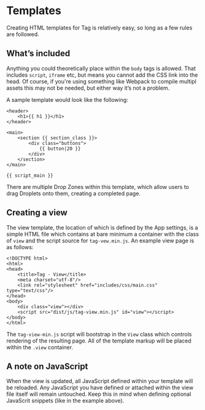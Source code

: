 # Templates

Creating HTML templates for Tag is relatively easy, so long as a few rules are followed.

## What’s included

Anything you could theoretically place within the `body` tags is allowed. That includes `script`, `iframe` etc, but means you cannot add the CSS link into the head. Of course, if you're using something like Webpack to compile multipl assets this may not be needed, but either way it’s not a problem.

A sample template would look like the following:

```
<header>
	<h1>{{ h1 }}</h1>
</header>

<main>
	<section {{ section_class }}>
		<div class="buttons">
			{{ button|20 }}
		</div>
	</section>
</main>

{{ script_main }}
```

There are multiple Drop Zones within this template, which allow users to drag Droplets onto them, creating a completed page.

## Creating a view

The view template, the location of which is defined by the App settings, is a simple HTML file which contains at bare minimum a container with the class of `view` and the script source for `tag-vew.min.js`. An example view page is as follows:

```
<!DOCTYPE html>
<html>
<head>
	<title>Tag - View</title>
	<meta charset="utf-8"/>
	<link rel="stylesheet" href="includes/css/main.css" type="text/css"/>
</head>
<body>
	<div class="view"></div>
	<script src="dist/js/tag-view.min.js" id="view"></script>
</body>
</html>
```

The `tag-view-min.js` script will bootstrap in the `View` class which controls rendering of the resulting page. All of the template markup will be placed within the `.view` container.

## A note on JavaScript

When the view is updated, all JavaScript defined within your template will be reloaded. Any JavaScript you have defined or attached within the view file itself will remain untouched. Keep this in mind when defining optional JavaScrit snippets (like in the example above).